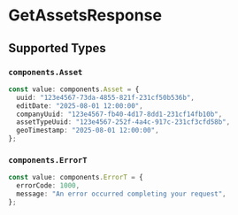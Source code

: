 # GetAssetsResponse


## Supported Types

### `components.Asset`

```typescript
const value: components.Asset = {
  uuid: "123e4567-73da-4855-821f-231cf50b536b",
  editDate: "2025-08-01 12:00:00",
  companyUuid: "123e4567-fb40-4d17-8dd1-231cf14fb10b",
  assetTypeUuid: "123e4567-252f-4a4c-917c-231cf3cfd58b",
  geoTimestamp: "2025-08-01 12:00:00",
};
```

### `components.ErrorT`

```typescript
const value: components.ErrorT = {
  errorCode: 1000,
  message: "An error occurred completing your request",
};
```

